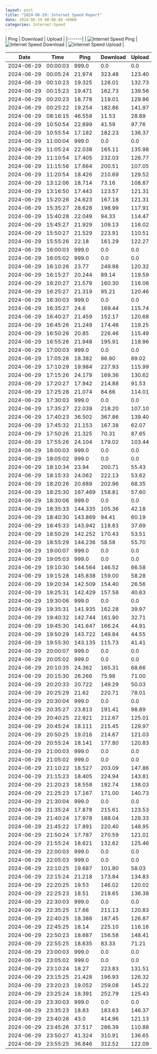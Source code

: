 ```yaml
---
layout: post
title: "2024-06-29: Internet Speed Report"
date: 2024-06-29 00:00:00 +0900
categories: Internet-Speed
---
```



| Ping | Download | Upload | 
|-------|
| ![Internet Speed Ping](/assets/2024-06-29-Internet-Speed/ping.png) | ![Internet Speed Download](/assets/2024-06-29-Internet-Speed/download.png) | ![Internet Speed Upload](/assets/2024-06-29-Internet-Speed/upload.png) |

| Date       | Time     | Ping   | Download  | Upload  |
|------------|----------|--------|-----------|---------|
| 2024-06-29 | 00:00:03 | 999.0 | 0.0 | 0.0 |
| 2024-06-29 | 00:05:24 | 21.974 | 323.48 | 123.40 |
| 2024-06-29 | 00:10:23 | 19.325 | 126.01 | 132.73 |
| 2024-06-29 | 00:15:23 | 19.471 | 162.73 | 139.56 |
| 2024-06-29 | 00:20:23 | 18.778 | 119.01 | 129.86 |
| 2024-06-29 | 00:25:22 | 19.254 | 182.86 | 141.97 |
| 2024-06-29 | 08:16:15 | 46.558 | 11.53 | 28.89 |
| 2024-06-29 | 10:50:54 | 22.699 | 41.59 | 97.76 |
| 2024-06-29 | 10:55:54 | 17.182 | 182.23 | 136.37 |
| 2024-06-29 | 11:00:04 | 999.0 | 0.0 | 0.0 |
| 2024-06-29 | 11:05:24 | 22.038 | 165.11 | 135.98 |
| 2024-06-29 | 11:10:54 | 17.405 | 232.03 | 126.77 |
| 2024-06-29 | 11:15:56 | 17.664 | 200.51 | 107.05 |
| 2024-06-29 | 11:20:54 | 18.426 | 210.69 | 129.52 |
| 2024-06-29 | 13:12:06 | 18.714 | 73.16 | 108.87 |
| 2024-06-29 | 13:16:50 | 17.443 | 123.57 | 121.31 |
| 2024-06-29 | 15:20:26 | 24.623 | 167.18 | 121.31 |
| 2024-06-29 | 15:35:27 | 28.628 | 198.99 | 117.91 |
| 2024-06-29 | 15:40:28 | 22.049 | 94.33 | 114.47 |
| 2024-06-29 | 15:45:27 | 21.929 | 109.13 | 116.02 |
| 2024-06-29 | 15:50:27 | 21.529 | 223.91 | 110.51 |
| 2024-06-29 | 15:55:26 | 22.18 | 161.29 | 122.27 |
| 2024-06-29 | 16:00:03 | 999.0 | 0.0 | 0.0 |
| 2024-06-29 | 16:05:02 | 999.0 | 0.0 | 0.0 |
| 2024-06-29 | 16:10:26 | 23.77 | 249.98 | 120.32 |
| 2024-06-29 | 16:15:27 | 20.244 | 89.14 | 119.59 |
| 2024-06-29 | 16:20:27 | 21.579 | 160.30 | 116.06 |
| 2024-06-29 | 16:25:27 | 21.319 | 95.21 | 120.46 |
| 2024-06-29 | 16:30:03 | 999.0 | 0.0 | 0.0 |
| 2024-06-29 | 16:35:27 | 24.6 | 169.44 | 115.74 |
| 2024-06-29 | 16:40:27 | 21.459 | 152.17 | 120.68 |
| 2024-06-29 | 16:45:26 | 21.249 | 174.46 | 119.25 |
| 2024-06-29 | 16:50:26 | 20.85 | 226.46 | 115.49 |
| 2024-06-29 | 16:55:26 | 21.948 | 195.91 | 118.96 |
| 2024-06-29 | 17:00:03 | 999.0 | 0.0 | 0.0 |
| 2024-06-29 | 17:05:26 | 18.382 | 96.90 | 89.02 |
| 2024-06-29 | 17:10:29 | 19.984 | 227.93 | 115.99 |
| 2024-06-29 | 17:15:26 | 24.179 | 169.36 | 130.62 |
| 2024-06-29 | 17:20:27 | 17.942 | 214.88 | 91.53 |
| 2024-06-29 | 17:25:28 | 21.074 | 84.66 | 114.01 |
| 2024-06-29 | 17:30:03 | 999.0 | 0.0 | 0.0 |
| 2024-06-29 | 17:35:27 | 22.039 | 218.20 | 107.10 |
| 2024-06-29 | 17:40:23 | 36.502 | 367.86 | 139.40 |
| 2024-06-29 | 17:45:32 | 21.153 | 167.38 | 62.07 |
| 2024-06-29 | 17:50:26 | 21.325 | 70.31 | 87.65 |
| 2024-06-29 | 17:55:26 | 24.104 | 179.02 | 103.44 |
| 2024-06-29 | 18:00:03 | 999.0 | 0.0 | 0.0 |
| 2024-06-29 | 18:05:02 | 999.0 | 0.0 | 0.0 |
| 2024-06-29 | 18:10:34 | 23.94 | 200.71 | 55.43 |
| 2024-06-29 | 18:15:33 | 24.062 | 222.13 | 53.62 |
| 2024-06-29 | 18:20:26 | 20.689 | 202.96 | 68.35 |
| 2024-06-29 | 18:25:30 | 167.469 | 158.81 | 57.60 |
| 2024-06-29 | 18:30:06 | 999.0 | 0.0 | 0.0 |
| 2024-06-29 | 18:35:33 | 144.335 | 105.36 | 42.18 |
| 2024-06-29 | 18:40:30 | 143.869 | 94.41 | 60.19 |
| 2024-06-29 | 18:45:33 | 143.942 | 118.83 | 37.69 |
| 2024-06-29 | 18:50:29 | 142.252 | 170.43 | 53.51 |
| 2024-06-29 | 18:55:29 | 144.236 | 58.58 | 55.70 |
| 2024-06-29 | 19:00:07 | 999.0 | 0.0 | 0.0 |
| 2024-06-29 | 19:05:03 | 999.0 | 0.0 | 0.0 |
| 2024-06-29 | 19:10:30 | 144.564 | 146.52 | 66.58 |
| 2024-06-29 | 19:15:28 | 145.838 | 159.00 | 58.28 |
| 2024-06-29 | 19:20:34 | 142.509 | 154.40 | 26.56 |
| 2024-06-29 | 19:25:31 | 142.429 | 157.58 | 40.63 |
| 2024-06-29 | 19:30:06 | 999.0 | 0.0 | 0.0 |
| 2024-06-29 | 19:35:31 | 141.935 | 162.28 | 39.97 |
| 2024-06-29 | 19:40:32 | 142.744 | 161.90 | 32.71 |
| 2024-06-29 | 19:45:30 | 141.647 | 166.24 | 44.91 |
| 2024-06-29 | 19:50:29 | 143.722 | 149.84 | 44.55 |
| 2024-06-29 | 19:55:30 | 143.135 | 115.73 | 41.41 |
| 2024-06-29 | 20:00:07 | 999.0 | 0.0 | 0.0 |
| 2024-06-29 | 20:05:02 | 999.0 | 0.0 | 0.0 |
| 2024-06-29 | 20:10:35 | 24.362 | 165.31 | 68.66 |
| 2024-06-29 | 20:15:30 | 26.266 | 75.98 | 71.00 |
| 2024-06-29 | 20:20:33 | 20.722 | 149.29 | 50.03 |
| 2024-06-29 | 20:25:29 | 21.62 | 220.71 | 78.01 |
| 2024-06-29 | 20:30:04 | 999.0 | 0.0 | 0.0 |
| 2024-06-29 | 20:35:27 | 23.813 | 191.41 | 98.89 |
| 2024-06-29 | 20:40:25 | 22.921 | 212.67 | 125.01 |
| 2024-06-29 | 20:45:24 | 18.111 | 215.45 | 129.97 |
| 2024-06-29 | 20:50:25 | 19.016 | 214.67 | 121.03 |
| 2024-06-29 | 20:55:24 | 18.141 | 177.80 | 120.83 |
| 2024-06-29 | 21:00:03 | 999.0 | 0.0 | 0.0 |
| 2024-06-29 | 21:05:02 | 999.0 | 0.0 | 0.0 |
| 2024-06-29 | 21:10:22 | 18.527 | 203.09 | 147.86 |
| 2024-06-29 | 21:15:23 | 18.405 | 224.94 | 143.81 |
| 2024-06-29 | 21:20:23 | 18.558 | 192.74 | 138.03 |
| 2024-06-29 | 21:25:23 | 17.167 | 171.00 | 140.73 |
| 2024-06-29 | 21:30:04 | 999.0 | 0.0 | 0.0 |
| 2024-06-29 | 21:35:24 | 17.878 | 215.61 | 123.53 |
| 2024-06-29 | 21:40:24 | 17.978 | 188.04 | 129.33 |
| 2024-06-29 | 21:45:22 | 17.891 | 220.40 | 148.95 |
| 2024-06-29 | 21:50:24 | 17.787 | 270.59 | 121.01 |
| 2024-06-29 | 21:55:24 | 18.621 | 132.62 | 125.46 |
| 2024-06-29 | 22:00:03 | 999.0 | 0.0 | 0.0 |
| 2024-06-29 | 22:05:03 | 999.0 | 0.0 | 0.0 |
| 2024-06-29 | 22:10:25 | 19.687 | 101.80 | 58.03 |
| 2024-06-29 | 22:15:24 | 21.218 | 173.84 | 134.83 |
| 2024-06-29 | 22:20:25 | 19.53 | 146.02 | 120.02 |
| 2024-06-29 | 22:25:23 | 18.51 | 218.65 | 136.38 |
| 2024-06-29 | 22:30:03 | 999.0 | 0.0 | 0.0 |
| 2024-06-29 | 22:35:25 | 17.66 | 211.13 | 120.83 |
| 2024-06-29 | 22:40:25 | 18.386 | 187.45 | 126.87 |
| 2024-06-29 | 22:45:25 | 18.14 | 225.10 | 116.16 |
| 2024-06-29 | 22:50:23 | 18.687 | 156.58 | 148.41 |
| 2024-06-29 | 22:55:25 | 18.635 | 83.33 | 71.21 |
| 2024-06-29 | 23:00:03 | 999.0 | 0.0 | 0.0 |
| 2024-06-29 | 23:05:02 | 999.0 | 0.0 | 0.0 |
| 2024-06-29 | 23:10:24 | 18.27 | 223.83 | 131.51 |
| 2024-06-29 | 23:15:25 | 21.428 | 196.93 | 126.32 |
| 2024-06-29 | 23:20:23 | 19.052 | 259.08 | 145.22 |
| 2024-06-29 | 23:25:24 | 18.391 | 252.79 | 125.43 |
| 2024-06-29 | 23:30:03 | 999.0 | 0.0 | 0.0 |
| 2024-06-29 | 23:35:23 | 18.83 | 183.63 | 146.37 |
| 2024-06-29 | 23:40:26 | 43.0 | 414.96 | 121.13 |
| 2024-06-29 | 23:45:26 | 37.517 | 286.39 | 110.88 |
| 2024-06-29 | 23:50:27 | 41.324 | 310.91 | 136.65 |
| 2024-06-29 | 23:55:25 | 36.846 | 312.52 | 122.09 |
